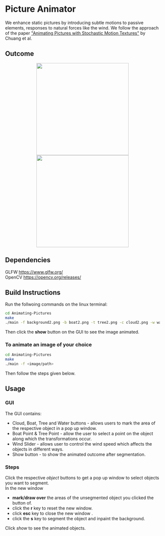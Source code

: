 # Picture Animator
We enhance static pictures by introducing subtle motions to passive elements, responses to natural forces like the wind. We follow the approach of the paper ["Animating Pictures with Stochastic Motion Textures"](http://grail.cs.washington.edu/projects/StochasticMotionTextures/) by Chuang et al.

## Outcome
<p align="middle" float="left">
<img src="https://github.com/CSE-333-Computer-Graphics-2020/Animating-Pictures/blob/master/bridgeMonet.jpg" width="300" />
<img src="https://github.com/CSE-333-Computer-Graphics-2020/Animating-Pictures/blob/master/bridgeCG.gif" width="300" />
</p>  

## Dependencies
GLFW https://www.glfw.org/   \
OpenCV https://opencv.org/releases/  

## Build Instructions 
Run the follwoing commands on the linux terminal:
```sh
cd Animating-Pictures
make
./main -f background2.png -b boat2.png -t tree2.png -c cloud2.png -w water2.png 
```
Then click the **show** button on the GUI to see the image animated.

### To animate an image of your choice
```sh
cd Animating-Pictures 
make
./main -f <image/path>
```
Then follow the steps given below.

## Usage

### GUI
The GUI contains:
- Cloud, Boat, Tree and Water buttons - allows users to mark the area of the respective object in a pop up window. 
- Boat Point & Tree Point - allow the user to select a point on the object along which the transformations occur. 
- Wind Slider - allows user to control the wind speed which affects the objects in different ways.  
- Show button - to show the animated outcome after segmentation. 

### Steps
Click the respective *object* buttons to get a pop up window to select objects you want to segment. \
In the new window 
- **mark/draw over** the areas of the unsegmented object you clicked the button of.
- click the **r** key to reset the new window.
- click **esc** key to close the new window .
- click the **s** key to segment the object and inpaint the background. 

Click *show* to see the animated objects. 
